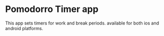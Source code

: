 # Pomodorro Timer app

This app sets timers for work and break periods. available for both ios and android platforms.
